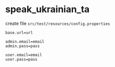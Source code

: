 # speak_ukrainian_ta


create file `src/test/resources/config.properties`
```properties
base.url=url

admin.email=email
admin.pass=pass

user.email=email
user.pass=pass
```